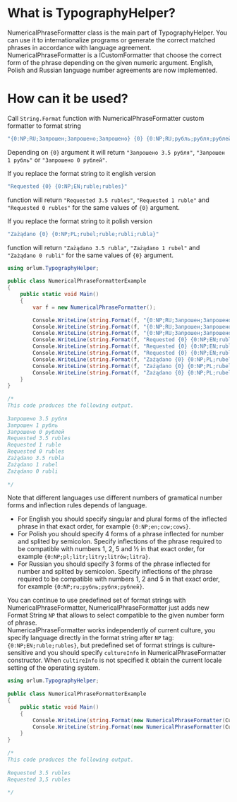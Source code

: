 ﻿# What is TypographyHelper?

NumericalPhraseFormatter class is the main part of TypographyHelper. 
You can use it to internationalize programs or generate the correct matched phrases in accordance with language agreement.
NumericalPhraseFormatter is a ICustomFormatter that choose the correct form of the phrase depending on the given numeric argument. 
English, Polish and Russian language number agreements are now implemented.

# How can it be used?

Call `String.Format` function with NumericalPhraseFormatter custom formatter to format string  
```cs
"{0:NP;RU;Запрошен;Запрошено;Запрошено} {0} {0:NP;RU;рубль;рубля;рублей}"
```   
Depending on `{0}` argument it will return `"Запрошено 3.5 рубля"`, `"Запрошен 1 рубль"` or `"Запрошено 0 рублей"`.  
  
If you replace the format string to it english version  
```cs
"Requested {0} {0:NP;EN;ruble;rubles}"
```  
function will return `"Requested 3.5 rubles"`, `"Requested 1 ruble"` and `"Requested 0 rubles"` for the same values of `{0}` argument.  
  
If you replace the format string to it polish version  
```cs
"Zażądano {0} {0:NP;PL;rubel;ruble;rubli;rubla}"
```  
function will return `"Zażądano 3.5 rubla"`, `"Zażądano 1 rubel"` and `"Zażądano 0 rubli"` for the same values of `{0}` argument.  
  
```cs
using orlum.TypographyHelper;
    
public class NumericalPhraseFormatterExample
{
	public static void Main()
	{
		var f = new NumericalPhraseFormatter();

		Console.WriteLine(string.Format(f, "{0:NP;RU;Запрошен;Запрошено;Запрошено} {0} {0:NP;RU;рубль;рубля;рублей}", 3.5));
		Console.WriteLine(string.Format(f, "{0:NP;RU;Запрошен;Запрошено;Запрошено} {0} {0:NP;RU;рубль;рубля;рублей}", 1));
		Console.WriteLine(string.Format(f, "{0:NP;RU;Запрошен;Запрошено;Запрошено} {0} {0:NP;RU;рубль;рубля;рублей}", 0));
		Console.WriteLine(string.Format(f, "Requested {0} {0:NP;EN;ruble;rubles}", 3.5));
		Console.WriteLine(string.Format(f, "Requested {0} {0:NP;EN;ruble;rubles}", 1));
		Console.WriteLine(string.Format(f, "Requested {0} {0:NP;EN;ruble;rubles}", 0));
		Console.WriteLine(string.Format(f, "Zażądano {0} {0:NP;PL;rubel;ruble;rubli;rubla}", 3.5));
		Console.WriteLine(string.Format(f, "Zażądano {0} {0:NP;PL;rubel;ruble;rubli;rubla}", 1));
		Console.WriteLine(string.Format(f, "Zażądano {0} {0:NP;PL;rubel;ruble;rubli;rubla}", 0));
	}
}
    
/*
This code produces the following output.
     
Запрошено 3.5 рубля
Запрошен 1 рубль
Запрошено 0 рублей
Requested 3.5 rubles
Requested 1 ruble
Requested 0 rubles
Zażądano 3.5 rubla
Zażądano 1 rubel
Zażądano 0 rubli
     
*/
```

Note that different languages use different numbers of gramatical number forms and inflection rules depends of language.  
* For English you should specify singular and plural forms of the inflected phrase in that exact order, for example `{0:NP;en;cow;cows}`.  
* For Polish you should specify 4 forms of a phrase inflected for number and splited by semicolon. Specify inflections of the phrase required to be compatible with numbers 1, 2, 5 and ½ in that exact order, for example `{0:NP;pl;litr;litry;litrów;litra}`.  
* For Russian you should specify 3 forms of the phrase inflected for number and splited by semicolon. Specify inflections of the phrase required to be compatible with numbers 1, 2 and 5 in that exact order, for example `{0:NP;ru;рубль;рубля;рублей}`.  

You can continue to use predefined set of format strings with NumericalPhraseFormatter, 
NumericalPhraseFormatter just adds new Format String `NP` that allows to select compatible to the given number form of phrase.  
NumericalPhraseFormatter works independently of current culture, you specify language directly in the format string after `NP` tag: `{0:NP;EN;ruble;rubles}`, 
but predefined set of format strings is culture-sensitive and you should specify `cultureInfo` in NumericalPhraseFormatter constructor. When `cultireInfo` is not specified it obtain the current locale setting of the operating system.

```cs
using orlum.TypographyHelper;
    
public class NumericalPhraseFormatterExample
{
	public static void Main()
	{
		Console.WriteLine(string.Format(new NumericalPhraseFormatter(CultureInfo.GetCultureInfo("en-US")), "Requested {0} {0:NP;EN;ruble;rubles}", 3.5));
		Console.WriteLine(string.Format(new NumericalPhraseFormatter(CultureInfo.GetCultureInfo("ru-RU")), "Requested {0} {0:NP;EN;ruble;rubles}", 3.5));
	}
}
    
/*
This code produces the following output.
     
Requested 3.5 rubles
Requested 3,5 rubles
     
*/
```